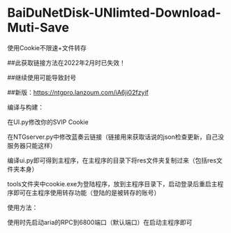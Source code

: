 # BaiDuNetDisk-UNlimted-Download-Muti-Save
使用Cookie不限速+文件转存

##此获取链接方法在2022年2月时已失效！

##继续使用可能导致封号

##新版：https://ntgpro.lanzoum.com/iA6ji02fzyif

编译与构建：

在UI.py修改你的SVIP Cookie

在NTGserver.py中修改蓝奏云链接（链接用来获取话说的json检查更新，自己没服务器只能这样）

编译ui.py即可得到主程序，在主程序的目录下将res文件夹复制过来（包括res文件夹本身）

tools文件夹中cookie.exe为登陆程序，放到主程序目录下，启动登录后重启主程序即可在主程序使用转存功能（登陆的是被转存的账号）

使用方法：

使用时先启动aria的RPC到6800端口（默认端口）在启动主程序即可
